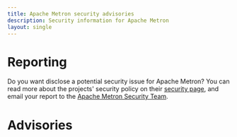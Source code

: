 ```yaml
---
title: Apache Metron security advisories
description: Security information for Apache Metron
layout: single
---
```


# Reporting

Do you want disclose a potential security issue for Apache Metron? You can read more about the projects' security policy on their [security page](None), and email your report to the  [Apache Metron Security Team](mailto:security@metron.apache.org).

# Advisories